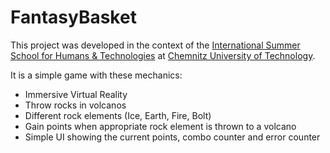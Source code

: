 # FantasyBasket
This project was developed in the context of the [International Summer School for Humans & Technologies](https://sites.google.com/view/humanstechnologies/home) at [Chemnitz University of Technology](https://www.tu-chemnitz.de/index.html.en).

It is a simple game with these mechanics:
* Immersive Virtual Reality
* Throw rocks in volcanos
* Different rock elements (Ice, Earth, Fire, Bolt) 
* Gain points when appropriate rock element is thrown to a volcano
* Simple UI showing the current points, combo counter and error counter
